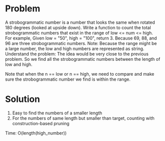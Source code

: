 Problem
===
A strobogrammatic number is a number that looks the same when rotated 180 degrees (looked at upside down).
Write a function to count the total strobogrammatic numbers that exist in the range of low <= num <= high.
For example,
Given low = "50", high = "100", return 3. Because 69, 88, and 96 are three strobogrammatic numbers.
Note:
Because the range might be a large number, the low and high numbers are represented as string.
Understand the problem:
The idea would be very close to the previous problem. So we find all the strobogrammatic numbers between the length of low and high.

Note that when the n == low or n == high, we need to compare and make sure the strobogrammatic number we find is within the range.

Solution
===

1. Easy to find the numbers of a smaller length
2. For the numbers of same length but smaller than target, counting with construction-based pruning

Time: O(length(high_number))
